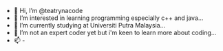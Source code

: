 - 👋 Hi, I’m @teatrynacode
- 👀 I’m interested in learning programming especially c++ and java...
- 🌱 I’m currently studying at Universiti Putra Malaysia...
- 💞️ I’m not an expert coder yet but i'm keen to learn more about coding...
- 📫 -

<!---
teatrynacode/teatrynacode is a ✨ special ✨ repository because its `README.md` (this file) appears on your GitHub profile.
You can click the Preview link to take a look at your changes.
--->
